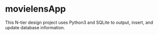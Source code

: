 # movielensApp
This N-tier design project uses Python3 and SQLite to output, insert, and update database information.
